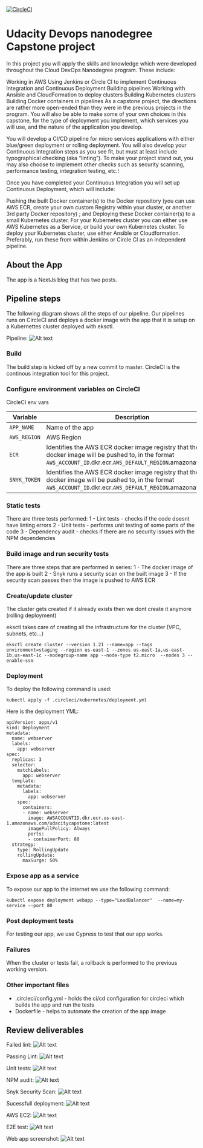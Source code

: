 [![CircleCI](https://circleci.com/gh/mijumoto/nextjs-blog/tree/master.svg?style=svg)](https://circleci.com/gh/mijumoto/nextjs-blog/tree/master)

# Udacity Devops nanodegree Capstone project

In this project you will apply the skills and knowledge which were developed throughout the Cloud DevOps Nanodegree program. These include:

Working in AWS
Using Jenkins or Circle CI to implement Continuous Integration and Continuous Deployment
Building pipelines
Working with Ansible and CloudFormation to deploy clusters
Building Kubernetes clusters
Building Docker containers in pipelines
As a capstone project, the directions are rather more open-ended than they were in the previous projects in the program. You will also be able to make some of your own choices in this capstone, for the type of deployment you implement, which services you will use, and the nature of the application you develop.

You will develop a CI/CD pipeline for micro services applications with either blue/green deployment or rolling deployment. You will also develop your Continuous Integration steps as you see fit, but must at least include typographical checking (aka “linting”). To make your project stand out, you may also choose to implement other checks such as security scanning, performance testing, integration testing, etc.!

Once you have completed your Continuous Integration you will set up Continuous Deployment, which will include:

Pushing the built Docker container(s) to the Docker repository (you can use AWS ECR, create your own custom Registry within your cluster, or another 3rd party Docker repository) ; and
Deploying these Docker container(s) to a small Kubernetes cluster. For your Kubernetes cluster you can either use AWS Kubernetes as a Service, or build your own Kubernetes cluster. To deploy your Kubernetes cluster, use either Ansible or Cloudformation. Preferably, run these from within Jenkins or Circle CI as an independent pipeline.

## About the App

The app is a NextJs blog that has two posts.

## Pipeline steps

The following diagram shows all the steps of our pipeline. Our pipelines runs on CircleCI and deploys a docker image with the app that it is setup on a Kubernettes cluster deployed with eksctl.

Pipeline:
![Alt text](/deliverables/pipeline.png?raw=true "Title")

### Build

The build step is kicked off by a new commit to master. CircleCI is the continous integration tool for this project.

### Configure environment variables on CircleCI

CircleCI env vars

| Variable                 | Description                                                                                                                                                     |
| ------------------------ | --------------------------------------------------------------------------------------------------------------------------------------------------------------- |
| `APP_NAME`      | Name of the app |
| `AWS_REGION ` | AWS Region |
| `ECR`            | Identifies the AWS ECR docker image registry that the docker image will be pushed to, in the format `AWS_ACCOUNT_ID`.dkr.ecr.`AWS_DEFAULT_REGION`.amazonaws.com |
| `SNYK_TOKEN`     | Identifies the AWS ECR docker image registry that the docker image will be pushed to, in the format `AWS_ACCOUNT_ID`.dkr.ecr.`AWS_DEFAULT_REGION`.amazonaws.com |


### Static tests

There are three tests performed:
1 - Lint tests - checks if the code doesnt have linting errors
2 - Unit tests - performs unit testing of some parts of the code
3 - Dependency audit - checks if there are no security issues with the NPM dependencies

### Build image and run security tests

There are three steps that are performed in series:
1 - The docker image of the app is built
2 - Snyk runs a security scan on the built image
3 - If the security scan passes then the image is pushed to AWS ECR

### Create/update cluster

The cluster gets created if it already exists then we dont create it anymore (rolling deployment)

eksctl takes care of creating all the infrastructure for the cluster (VPC, subnets, etc...)

```
eksctl create cluster --version 1.21 --name=app --tags environment=staging --region us-east-1 --zones us-east-1a,us-east-1b,us-east-1c --nodegroup-name app --node-type t2.micro  --nodes 3 --enable-ssm
```

### Deployment

To deploy the following command is used:

```
kubectl apply -f .circleci/kubernetes/deployment.yml
```

Here is the deployment YML:

```
apiVersion: apps/v1
kind: Deployment
metadata:
  name: webserver
  labels:
    app: webserver
spec:
  replicas: 3
  selector:
    matchLabels:
      app: webserver
  template:
    metadata:
      labels:
        app: webserver
    spec:
      containers:
      - name: webserver
        image: AWSACCOUNTID.dkr.ecr.us-east-1.amazonaws.com/udacitycapstone:latest
        imagePullPolicy: Always
        ports:
        - containerPort: 80
  strategy:
    type: RollingUpdate
    rollingUpdate:
      maxSurge: 50%
```

### Expose app as a service

To expose our app to the internet we use the following command:

```
kubectl expose deployment webapp --type="LoadBalancer"  --name=my-service --port 80
```

### Post deployment tests

For testing our app, we use Cypress to test that our app works.

### Failures

When the cluster or tests fail, a rollback is performed to the previous working version.

### Other important files

* .circleci/config.yml - holds the ci/cd configuration for circleci which builds the app and run the tests
* Dockerfile - helps to automate the creation of the app image


## Review deliverables

Failed lint:
![Alt text](/deliverables/lint-fail.png?raw=true "failed lint")

Passing Lint:
![Alt text](/deliverables/lint-pass.png?raw=true "lint pass")

Unit tests:
![Alt text](/deliverables/unit-tests.png?raw=true "lint pass")

NPM audit:
![Alt text](/deliverables/npm-audit.png?raw=true "lint pass")

Snyk Security Scan:
![Alt text](/deliverables/snyk-security-scan.png?raw=true "lint pass")

Sucessfull deployment:
![Alt text](/deliverables/deploy.png?raw=true "lint pass")

AWS EC2:
![Alt text](/deliverables/aws-ec2.png?raw=true "lint pass")

E2E test:
![Alt text](/deliverables/e2e-tests.png?raw=true "lint pass")

Web app screenshot:
![Alt text](/deliverables/webapp.png?raw=true "lint pass")
